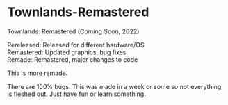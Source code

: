 # Townlands-Remastered
Townlands: Remastered (Coming Soon, 2022)

Rereleased: Released for different hardware/OS\
Remastered: Updated graphics, bug fixes\
Remade: Remastered, major changes to code

This is more remade.

There are 100% bugs. This was made in a week or some so not everything is fleshed out. Just have fun or learn something.
